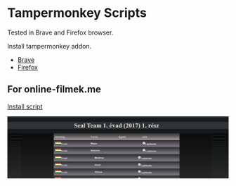 # Tampermonkey Scripts

Tested in Brave and Firefox browser.

Install tampermonkey addon.
 * [Brave](https://chrome.google.com/webstore/detail/tampermonkey/dhdgffkkebhmkfjojejmpbldmpobfkfo)
 * [Firefox](https://addons.mozilla.org/en-US/firefox/addon/tampermonkey)

## For online-filmek.me

[Install script](https://github.com/omii623/TampermonkeyScripts/raw/master/scripts/onlineFilmek.user.js)

![online filmek](https://github.com/omii623/TampermonkeyScripts/blob/master/photos/onlineFilmek.png?raw=true)